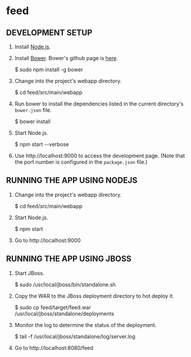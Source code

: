 # feed

## DEVELOPMENT SETUP

1. Install [Node.js](http://nodejs.org/download/).

1. Install [Bower](http://bower.io/). Bower's github page is [here](https://github.com/bower/bower).

    $ sudo npm install -g bower

1. Change into the project's webapp directory.

    $ cd feed/src/main/webapp
    
1. Run bower to install the dependencies listed in the current directory's `bower.json` file.

    $ bower install

1. Start Node.js.

    $ npm start --verbose
    
1. Use http://localhost:9000 to access the development page. (Note that the port number is configured in the `package.json` file.)

## RUNNING THE APP USING NODEJS

1. Change into the project's webapp directory.

    $ cd feed/src/main/webapp

1. Start Node.js.

    $ npm start

1. Go to http://localhost:9000

## RUNNING THE APP USING JBOSS

1. Start JBoss.

    $ sudo /usr/local/jboss/bin/standalone.sh

1. Copy the WAR to the JBoss deployment directory to hot deploy it.

    $ sudo cp feed/target/feed.war /usr/local/jboss/standalone/deployments

1. Monitor the log to determine the status of the deployment.

    $ tail -f /usr/local/jboss/standalone/log/server.log

1. Go to http://localhost:8080/feed